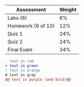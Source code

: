 | Assessment         | Weight |
|--------------------|--------|
| Labs (6)           | 6%     |
| Homework (9 of 10) | 12%    |
| Quiz 1             | 24%    |
| Quiz 2             | 24%    |
| Final Exam         | 34%    |

```diff
- text in red
+ text in green
! text in orange
# text in gray
@@ text in purple (and bold)@@
```
